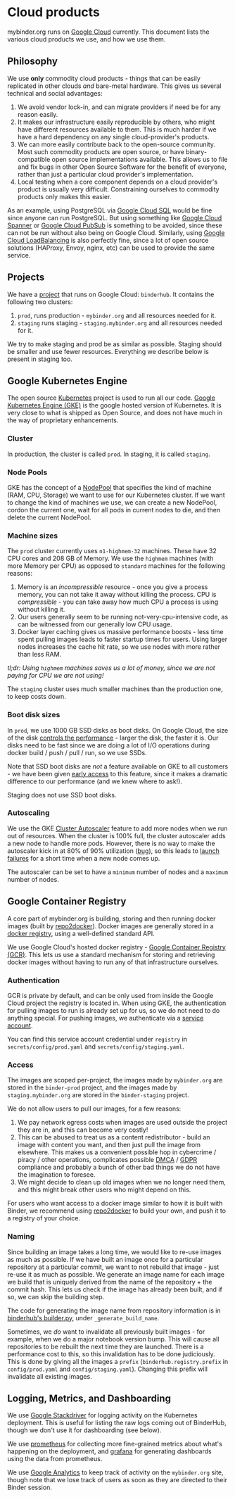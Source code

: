 # Cloud products

mybinder.org runs on [Google Cloud](https://cloud.google.com/) currently.
This document lists the various cloud products we use, and how we use them.

## Philosophy

We use **only** commodity cloud products - things that can be easily
replicated in other clouds *and* bare-metal hardware. This gives us
several technical and social advantages:

1. We avoid vendor lock-in, and can migrate providers if need be
   for any reason easily.
2. It makes our infrastructure easily reproducible by others,
   who might have different resources available to them. This is
   much harder if we have a hard dependency on any single cloud-provider's
   products.
3. We can more easily contribute back to the open-source community.
   Most such commodity products are open source, or have binary-
   compatible open source implementations available. This allows us
   to file and fix bugs in other Open Source Software for the benefit
   of everyone, rather than just a particular cloud provider's implementation.
4. Local testing when a core component depends on a cloud provider's
   product is usually very difficult. Constraining ourselves to commodity
   products only makes this easier.

As an example, using PostgreSQL via [Google Cloud SQL](https://cloud.google.com/sql/docs/)
would be fine since anyone can run PostgreSQL. But using something like
[Google Cloud Spanner](https://cloud.google.com/spanner/) or
[Google Cloud PubSub](https://cloud.google.com/pubsub/docs/) is something to be
avoided, since these can not be run without also being on Google Cloud.
Similarly, using [Google Cloud LoadBalancing](https://cloud.google.com/load-balancing/)
is also perfectly fine, since a lot of open source solutions (HAProxy, Envoy, nginx, etc)
can be used to provide the same service.

## Projects

We have a [project](https://cloud.google.com/storage/docs/projects)
that runs on Google Cloud: `binderhub`. It contains the following two clusters:

1. `prod`, runs production - `mybinder.org` and all resources
   needed for it.
2. `staging` runs staging - `staging.mybinder.org` and all resources
   needed for it.

We try to make staging and prod be as similar as possible. Staging should
be smaller and use fewer resources. Everything we describe below
is present in staging too.

## Google Kubernetes Engine

The open source [Kubernetes](https://kubernetes.io/) project is used to run
all our code. [Google Kubernetes Engine (GKE)](https://cloud.google.com/kubernetes-engine/)
is the google hosted version of Kubernetes. It is very close to what is shipped
as Open Source, and does not have much in the way of proprietary enhancements.

### Cluster

In production, the cluster is called `prod`. In staging, it is called `staging`.

### Node Pools

GKE has the concept of a [NodePool](https://cloud.google.com/kubernetes-engine/docs/concepts/node-pools)
that specifies the kind of machine (RAM, CPU, Storage) we want to use for our Kubernetes
cluster. If we want to change the kind of machines we use, we can create a new NodePool,
cordon the current one, wait for all pods in current nodes to die, and then delete the
current NodePool.

### Machine sizes

The `prod` cluster currently uses `n1-highmem-32` machines. These have
32 CPU cores and 208 GB of Memory. We use the `highmem` machines (with more Memory per CPU)
as opposed to `standard` machines for the following reasons:

1. Memory is an *incompressible* resource - once you give a process memory, you can
   not take it away without killing the process. CPU is *compressible* - you can
   take away how much CPU a process is using without killing it.
2. Our users generally seem to be running not-very-cpu-intensive code, as can be
   witnessed from our generally low CPU usage.
3. Docker layer caching gives us massive performance boosts - less time spent
   pulling images leads to faster startup times for users. Using larger nodes
   increases the cache hit rate, so we use nodes with more rather than less RAM.

*tl;dr: Using `highmem` machines saves us a lot of money, since we are not paying for CPU
we are not using!*

The `staging` cluster uses much smaller machines than the production one, to keep costs
down.

### Boot disk sizes

In `prod`, we use 1000 GB SSD disks as boot disks. On Google Cloud, the size of
the disk [controls the performance](https://cloud.google.com/compute/docs/disks/performance) - larger the disk, the faster it is. Our disks need to be fast since we
are doing a lot of I/O operations during docker build / push / pull / run, so we
use SSDs.

Note that SSD boot disks are *not* a feature available on GKE to all customers -
we have been given [early access](https://github.com/kubernetes/kubernetes/issues/36499)
to this feature, since it makes a dramatic difference to our performance (and
we knew where to ask!).

Staging does not use SSD boot disks.

### Autoscaling

We use the GKE [Cluster Autoscaler](https://cloud.google.com/kubernetes-engine/docs/concepts/cluster-autoscaler)
feature to add more nodes when we run out of resources. When the cluster is 100%
full, the cluster autoscaler adds a new node to handle more pods. However,
there is no way to make the autoscaler kick in at 80% of 90% utilization
([bug](https://github.com/kubernetes/autoscaler/issues/148)), so this leads
to [launch failures](https://github.com/jupyterhub/mybinder.org-deploy/issues/474)
for a short time when a new node comes up.

The autoscaler can be set to have a `minimum` number of nodes and a `maximum` number
of nodes.

## Google Container Registry

A core part of mybinder.org is building, storing and then running docker images
(built by [repo2docker](https://github.com/jupyter/repo2docker)). Docker images
are generally stored in a [docker registry](https://github.com/docker/distribution),
using a well-defined standard API.

We use Google Cloud's hosted docker registry - [Google Container Registry (GCR)](https://cloud.google.com/container-registry/).
This lets us use a standard mechanism for storing and retrieving docker images
without having to run any of that infrastructure ourselves.


### Authentication

GCR is private by default, and can be only used from inside the Google Cloud project
the registry is located in. When using GKE, the authentication for pulling images
to run is already set up for us, so we do not need to do anything special. For pushing
images, we authenticate via a [service account](https://cloud.google.com/container-registry/docs/advanced-authentication#using_a_json_key_file).

You can find this service account credential under `registry` in `secrets/config/prod.yaml`
and `secrets/config/staging.yaml`.

### Access

The images are scoped per-project, the images made by `mybinder.org` are
stored in the `binder-prod` project, and the images made by `staging.mybinder.org`
are stored in the `binder-staging` project.

We do not allow users to pull our images, for a few reasons:

1. We pay network egress costs when images are used outside the project they are in,
   and this can become very costly!
2. This can be abused to treat us as a content redistributor - build
   an image with content you want, and then just pull the image from elsewhere. This
   makes us a convenient possible hop in cybercrime / piracy / other operations,
   complicates possible [DMCA](https://en.wikipedia.org/wiki/Digital_Millennium_Copyright_Act)
   / [GDPR](https://en.wikipedia.org/wiki/General_Data_Protection_Regulation) compliance and
   probably a bunch of other bad things we do not have the imagination to foresee.
3. We might decide to clean up old images when we no longer need them, and this might
   break other users who might depend on this.

For users who want access to a docker image similar to how it is built with Binder,
we recommend using [repo2docker](https://github.com/jupyter/repo2docker) to build
your own, and push it to a registry of your choice.

### Naming

Since building an image takes a long time, we would like to re-use images as much
as possible. If we have built an image once for a particular repository at a particular
commit, we want to not rebuild that image - just re-use it as much as possible.
We generate an image name for each image we build that is uniquely derived from
the name of the repository + the commit hash. This lets us check if
the image has already been built, and if so, we can skip the building step.

The code for generating the image name from repository information is
in [binderhub's builder.py](https://github.com/jupyterhub/binderhub/blob/master/binderhub/builder.py),
under `_generate_build_name`.

Sometimes, we *do* want to invalidate all previously built images - for example,
when we do a major notebook version bump. This will cause all repositories to be
rebuilt the next time they are launched. There is a performance cost to this, so
this invalidation has to be done judiciously. This is done by giving all the images
a `prefix` (`binderhub.registry.prefix` in `config/prod.yaml` and `config/staging.yaml`).
Changing this prefix will invalidate all existing images.

## Logging, Metrics, and Dashboarding

We use [Google Stackdriver](https://cloud.google.com/stackdriver/) for logging
activity on the Kubernetes deployment. This is useful for listing the raw
logs coming out of BinderHub, though we don't use it for dashboarding (see below).

We use [prometheus](metrics) for collecting more fine-grained metrics about
what's happening on the deployment, and [grafana](dashboards) for generating
dashboards using the data from prometheus.

We use [Google Analytics](https://analytics.google.com/analytics/web) to keep
track of activity on the `mybinder.org` site, though note that we lose track
of users as soon as they are directed to their Binder session.
